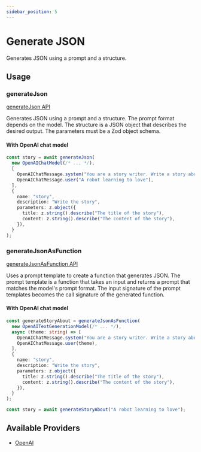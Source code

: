```yaml
---
sidebar_position: 5
---
```


# Generate JSON

Generates JSON using a prompt and a structure.

## Usage

### generateJson

[generateJson API](/api/modules#generatejson)

Generates JSON using a prompt and a structure.
The prompt format depends on the model.
The structure is a JSON object that describes the desired output.
The parameters must be a Zod object schema.

#### With OpenAI chat model

```ts
const story = await generateJson(
  new OpenAIChatModel(/* ... */),
  [
    OpenAIChatMessage.system("You are a story writer. Write a story about:"),
    OpenAIChatMessage.user("A robot learning to love"),
  ],
  {
    name: "story",
    description: "Write the story",
    parameters: z.object({
      title: z.string().describe("The title of the story"),
      content: z.string().describe("The content of the story"),
    }),
  }
);
```

### generateJsonAsFunction

[generateJsonAsFunction API](/api/modules#generatejsonasfunction)

Uses a prompt template to create a function that generates JSON.
The prompt template is a function that takes an input and returns a prompt that matches the model's prompt format.
The input signature of the prompt templates becomes the call signature of the generated function.

#### With OpenAI chat model

```ts
const generateStoryAbout = generateJsonAsFunction(
  new OpenAITextGenerationModel(/* ... */),
  async (theme: string) => [
    OpenAIChatMessage.system("You are a story writer. Write a story about:"),
    OpenAIChatMessage.user(theme),
  ],
  {
    name: "story",
    description: "Write the story",
    parameters: z.object({
      title: z.string().describe("The title of the story"),
      content: z.string().describe("The content of the story"),
    }),
  }
);

const story = await generateStoryAbout("A robot learning to love");
```

## Available Providers

- [OpenAI](/integration/model-provider/openai)

